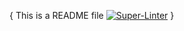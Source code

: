 {
This is a README file
[![Super-Linter](https://github.com/github-reusable-workflows/{each.value.name}/actions/workflows/<WORKFLOW_FILE_NAME>/badge.svg)](https://github.com/marketplace/actions/super-linter)
}

